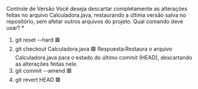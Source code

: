 Controle de Versão Você deseja descartar completamente as alterações feitas no arquivo Calculadora.java, restaurando a última versão salva no repositório, sem afetar outros arquivos do projeto. Qual comando deve usar?  *
1. git reset --hard 🟥
2. git checkout Calculadora.java 🟩 Respuesta:Restaura o arquivo Calculadora.java para o estado do último commit (HEAD), descartando as alterações feitas nele.
3. git commit --amend 🟥
4. git revert HEAD 🟥